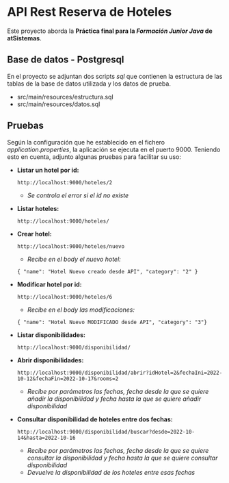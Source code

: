 # API Rest Reserva de Hoteles
Este proyecto aborda la **Práctica final para la *Formación Junior Java* de atSistemas**.


## **Base de datos - Postgresql** 
En el proyecto se adjuntan dos scripts *sql* que contienen la estructura de las tablas de la base de datos utilizada y los datos de prueba. 
 *  src/main/resources/estructura.sql
 *  src/main/resources/datos.sql

## **Pruebas** 
Según la configuración que he establecido en el fichero *application.properties*, la aplicación se ejecuta en el puerto 9000. Teniendo esto en cuenta, adjunto algunas pruebas para facilitar su uso:

 *  **Listar un hotel por id:**
 
    `http://localhost:9000/hoteles/2`
    
    * *Se controla el error si el id no existe* 
    
* **Listar hoteles:**

    `http://localhost:9000/hoteles/`
    
* **Crear hotel:**

    `http://localhost:9000/hoteles/nuevo`
    
   * *Recibe en el body el nuevo hotel:*

    `{
    "name": "Hotel Nuevo creado desde API",
    "category": "2"
    }`

* **Modificar hotel por id:**

    `http://localhost:9000/hoteles/6`

    * *Recibe en el body las modificaciones:*

     `{
    "name": "Hotel Nuevo MODIFICADO desde API",
    "category": "3"}`

* **Listar disponibilidades:**

    `http://localhost:9000/disponibilidad/`

* **Abrir disponibilidades:**

    `http://localhost:9000/disponibilidad/abrir?idHotel=2&fechaIni=2022-10-12&fechaFin=2022-10-17&rooms=2`

   * *Recibe por parámetros las fechas, fecha desde la que se quiere añadir la disponibilidad y fecha hasta la que se quiere añadir disponibilidad*

* **Consultar disponibilidad de hoteles entre dos fechas:**

    `http://localhost:9000/disponibilidad/buscar?desde=2022-10-14&hasta=2022-10-16`

    * *Recibe por parámetros las fechas, fecha desde la que se quiere consultar la disponibilidad y fecha hasta la que se quiere consultar disponibilidad*
    * *Devuelve la disponibilidad de los hoteles entre esas fechas*

